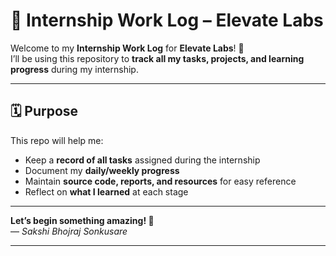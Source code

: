 # 👾 Internship Work Log – Elevate Labs

Welcome to my **Internship Work Log** for **Elevate Labs**! 🚀  
I’ll be using this repository to **track all my tasks, projects, and learning progress** during my internship.

---

## 🗓 Purpose

This repo will help me:
- Keep a **record of all tasks** assigned during the internship
- Document my **daily/weekly progress**
- Maintain **source code, reports, and resources** for easy reference
- Reflect on **what I learned** at each stage

---

**Let’s begin something amazing! 💚**  
— *Sakshi Bhojraj Sonkusare*

---

